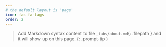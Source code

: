 ```yaml
---
# the default layout is 'page'
icon: fas fa-tags
order: 2
---
```


> Add Markdown syntax content to file `_tabs/about.md`{: .filepath } and it will show up on this page.
{: .prompt-tip }
